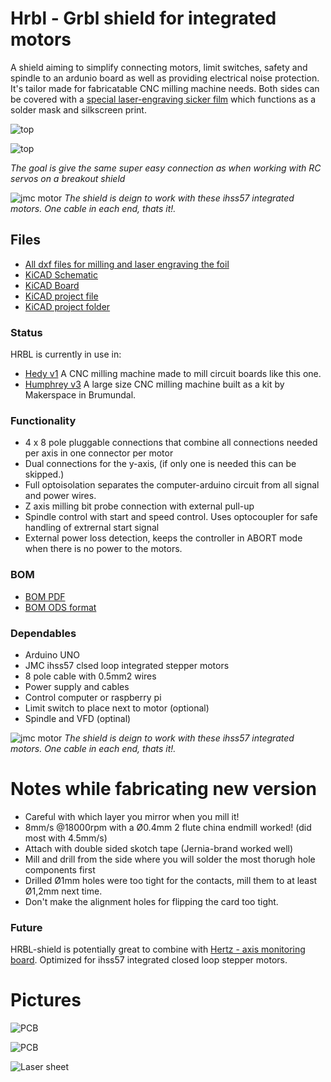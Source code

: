# Hrbl - Grbl shield for integrated motors

A shield aiming to simplify connecting motors, limit switches, safety and spindle to an ardunio board as well as providing electrical noise protection. It's tailor made for fabricatable CNC milling machine needs. Both sides can be covered with a [special laser-engraving sicker film](img/laser_sheets_specs.JPG) which functions as a solder mask and silkscreen print.

![top](img/pcb_front_w_cover.JPG)

![top](img/pcb_back_w_cover.JPG)

*The goal is give the same super easy connection as when working with RC servos on a breakout shield*

![jmc motor](./img/ihss57-integrated-closed-loop-stepper-from-jmc.jpg)
*The shield is deign to work with these ihss57 integrated motors. One cable in each end, thats it!.*

## Files

* [All dxf files for milling and laser engraving the foil](nano/CNC/nano-all_DXFs.zip)
* [KiCAD Schematic](nano/nano.sch)
* [KiCAD Board](nano.kicad_pcb)
* [KiCAD project file](nano.pro)
* [KiCAD project folder](nano/)

### Status

HRBL is currently in use in:
* [Hedy v1](https://github.com/fellesverkstedet/fabricatable-machines/blob/master/hedy-pcb-cnc/readme.md) A CNC milling machine made to mill circuit boards like this one.
* [Humphrey v3](https://github.com/fellesverkstedet/fabricatable-machines/blob/master/humphrey-large-format-cnc/humphrey_v3/Readme.md) A large size CNC milling machine built as a kit by Makerspace in Brumundal.

### Functionality

* 4 x 8 pole pluggable connections that combine all connections needed per axis in one connector per motor
* Dual connections for the y-axis, (if only one is needed this can be skipped.)
* Full optoisolation separates the computer-arduino circuit from all signal and power wires.
* Z axis milling bit probe connection with external pull-up
* Spindle control with start and speed control. Uses optocoupler for safe handling of extrernal start signal
* External power loss detection, keeps the controller in ABORT mode when there is no power to the motors.

### BOM
* [BOM PDF](https://github.com/fellesverkstedet/fabricatable-machines/raw/master/hrbl-shield/nano/CNC/nano_BOM.pdf)
* [BOM ODS format](https://github.com/fellesverkstedet/fabricatable-machines/raw/master/hrbl-shield/nano/CNC/nano_BOM.ods)

### Dependables

* Arduino UNO
* JMC ihss57 clsed loop integrated stepper motors
* 8 pole cable with 0.5mm2 wires
* Power supply and cables
* Control computer or raspberry pi
* Limit switch to place next to motor (optional)
* Spindle and VFD (optinal)

![jmc motor](./img/ihss57-integrated-closed-loop-stepper-from-jmc.jpg)
*The shield is deign to work with these ihss57 integrated motors. One cable in each end, thats it!.*

# Notes while fabricating new version

* Careful with which layer you mirror when you mill it!
* 8mm/s @18000rpm with a Ø0.4mm 2 flute china endmill worked! (did most with 4.5mm/s)
* Attach with double sided skotch tape (Jernia-brand worked well)
* Mill and drill from the side where you will solder the most thorugh hole components first
* Drilled Ø1mm holes were too tight for the contacts, mill them to at least Ø1,2mm next time.
* Don't make the alignment holes for flipping the card too tight.

### Future
HRBL-shield is potentially great to combine with [Hertz - axis monitoring board](https://github.com/fellesverkstedet/fabricatable-machines/tree/master/hertz-axis-monitor). Optimized for ihss57 integrated closed loop stepper motors.

# Pictures

![PCB](img/pcb_solder_mask_back_before.JPG)

![PCB](img/pcb_solder_mask_front_before.JPG)

![Laser sheet](img/laser_sheets_specs.JPG)

